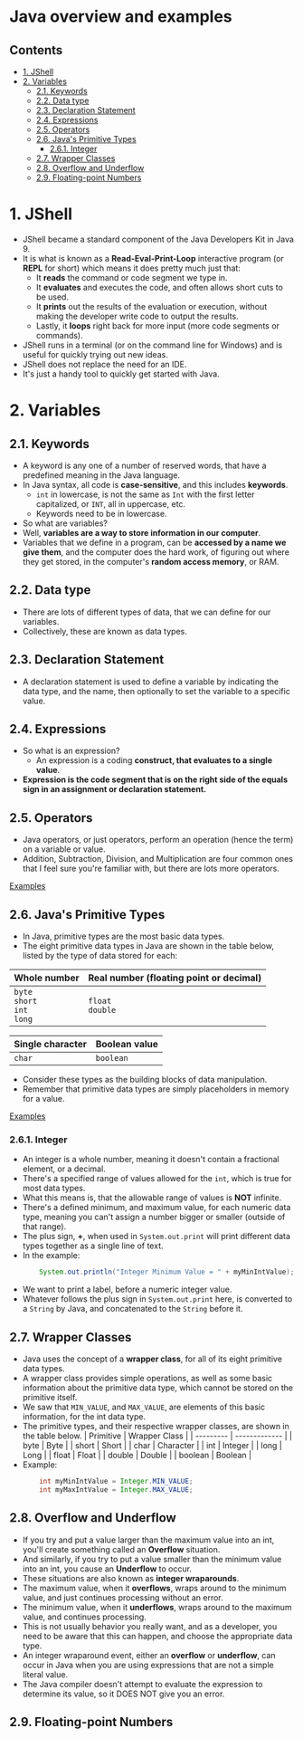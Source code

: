 # Java overview and examples <!-- omit in toc -->

## Contents <!-- omit in toc -->

- [1. JShell](#1-jshell)
- [2. Variables](#2-variables)
  - [2.1. Keywords](#21-keywords)
  - [2.2. Data type](#22-data-type)
  - [2.3. Declaration Statement](#23-declaration-statement)
  - [2.4. Expressions](#24-expressions)
  - [2.5. Operators](#25-operators)
  - [2.6. Java's Primitive Types](#26-javas-primitive-types)
    - [2.6.1. Integer](#261-integer)
  - [2.7. Wrapper Classes](#27-wrapper-classes)
  - [2.8. Overflow and Underflow](#28-overflow-and-underflow)
  - [2.9. Floating-point Numbers](#29-floating-point-numbers)

# 1. JShell

- JShell became a standard component of the Java Developers Kit in Java 9.
- It is what is known as a **Read-Eval-Print-Loop** interactive program (or **REPL** for short) which means it does pretty much just that:
  - It **reads** the command or code segment we type in.
  - It **evaluates** and executes the code, and often allows short cuts to be used.
  - It **prints** out the results of the evaluation or execution, without making the developer write code to output the results.
  - Lastly, it **loops** right back for more input (more code segments or commands).
- JShell runs in a terminal (or on the command line for Windows) and is useful for quickly trying out new ideas.
- JShell does not replace the need for an IDE.
- It's just a handy tool to quickly get started with Java.

# 2. Variables

## 2.1. Keywords

- A keyword is any one of a number of reserved words, that have a predefined meaning in the Java language.
- In Java syntax, all code is **case-sensitive**, and this includes **keywords**.
  - `int` in lowercase, is not the same as `Int` with the first letter capitalized, or `INT`, all in uppercase, etc.
  - Keywords need to be in lowercase.
- So what are variables?
- Well, **variables are a way to store information in our computer**.
- Variables that we define in a program, can be **accessed by a name we give them**, and the computer does the hard work, of figuring out where they get stored, in the computer's **random access memory**, or RAM.

## 2.2. Data type

- There are lots of different types of data, that we can define for our variables.
- Collectively, these are known as data types.

## 2.3. Declaration Statement

- A declaration statement is used to define a variable by indicating the data type, and the name, then optionally to set the variable to a specific value.

## 2.4. Expressions

- So what is an expression?
  - An expression is a coding **construct, that evaluates to a single value**.
- **Expression is the code segment that is on the right side of the equals sign in an assignment or declaration statement.**

## 2.5. Operators

- Java operators, or just operators, perform an operation (hence the term) on a variable or value.
- Addition, Subtraction, Division, and Multiplication are four common ones that I feel sure you're familiar with, but there are lots more operators.

[Examples](Variables/Operators.java)

## 2.6. Java's Primitive Types

- In Java, primitive types are the most basic data types.
- The eight primitive data types in Java are shown in the table below, listed by the type of data stored for each:

| Whole number                               | Real number (floating point or decimal) |
| ------------------------------------------ | --------------------------------------- |
| `byte`<br/> `short`<br/> `int`<br/> `long` | `float`<br/> `double`<br/>              |

| Single character | Boolean value |
| ---------------- | ------------- |
| `char`           | `boolean`     |

- Consider these types as the building blocks of data manipulation.
- Remember that primitive data types are simply placeholders in memory for a value.

[Examples](Variables/PrimitiveTypes.java)

### 2.6.1. Integer

- An integer is a whole number, meaning it doesn't contain a fractional element, or a decimal.
- There's a specified range of values allowed for the `int`, which is true for most data types.
- What this means is, that the allowable range of values is **NOT** infinite.
- There's a defined minimum, and maximum value, for each numeric data type, meaning you can't assign a number bigger or smaller (outside of that range).
- The plus sign, **+**, when used in `System.out.print` will print different data types together as a single line of text.
- In the example:
  ```java
      System.out.println("Integer Minimum Value = " + myMinIntValue);
  ```
- We want to print a label, before a numeric integer value.
- Whatever follows the plus sign in `System.out.print` here, is converted to a `String` by Java, and concatenated to the `String` before it.

## 2.7. Wrapper Classes

- Java uses the concept of a **wrapper class**, for all of its eight primitive data types.
- A wrapper class provides simple operations, as well as some basic information about the primitive data type, which cannot be stored on the primitive itself.
- We saw that `MIN_VALUE`, and `MAX_VALUE`, are elements of this basic information, for the int data type.
- The primitive types, and their respective wrapper classes, are shown in the table below.
  | Primitive | Wrapper Class |
  | --------- | ------------- |
  | byte | Byte |
  | short | Short |
  | char | Character |
  | int | Integer |
  | long | Long |
  | float | Float |
  | double | Double |
  | boolean | Boolean |
- Example:
  ```java
      int myMinIntValue = Integer.MIN_VALUE;
      int myMaxIntValue = Integer.MAX_VALUE;
  ```

## 2.8. Overflow and Underflow

- If you try and put a value larger than the maximum value into an int, you'll create something called an **Overflow** situation.
- And similarly, if you try to put a value smaller than the minimum value into an int, you cause an **Underflow** to occur.
- These situations are also known as **integer wraparounds**.
- The maximum value, when it **overflows**, wraps around to the minimum value, and just continues processing without an error.
- The minimum value, when it **underflows**, wraps around to the maximum value, and continues processing.
- This is not usually behavior you really want, and as a developer, you need to be aware that this can happen, and choose the appropriate data type.
- An integer wraparound event, either an **overflow** or **underflow**, can occur in Java when you are using expressions that are not a simple literal value.
- The Java compiler doesn't attempt to evaluate the expression to determine its value, so it DOES NOT give you an error.

## 2.9. Floating-point Numbers

